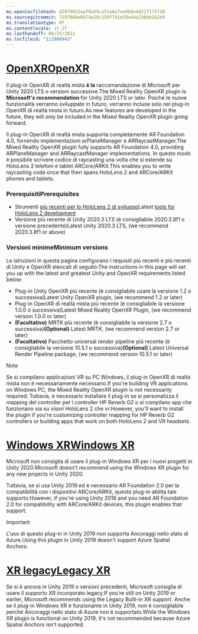 ```yaml
---
ms.openlocfilehash: d39f6032eaf9a59ca52a6e7ae9b8e4d227175738
ms.sourcegitcommit: 72970dbe6674e28c250f741e50a44a238bb162d4
ms.translationtype: MT
ms.contentlocale: it-IT
ms.lasthandoff: 06/25/2021
ms.locfileid: "112906943"
---
```

# <a name="openxr"></a>[<span data-ttu-id="459d8-101">OpenXR</span><span class="sxs-lookup"><span data-stu-id="459d8-101">OpenXR</span></span>](#tab/openxr)

<span data-ttu-id="459d8-102">Il plug-in OpenXR di realtà mista **è la** raccomandazione di Microsoft per Unity 2020 LTS o versioni successive.</span><span class="sxs-lookup"><span data-stu-id="459d8-102">The Mixed Reality OpenXR plugin is **Microsoft's recommendation** for Unity 2020 LTS or later.</span></span> <span data-ttu-id="459d8-103">Poiché le nuove funzionalità verranno sviluppate in futuro, verranno incluse solo nel plug-in OpenXR di realtà mista in futuro.</span><span class="sxs-lookup"><span data-stu-id="459d8-103">As new features are developed in the future, they will only be included in the Mixed Reality OpenXR plugin going forward.</span></span>

<span data-ttu-id="459d8-104">Il plug-in OpenXR di realtà mista supporta completamente AR Foundation 4.0, fornendo implementazioni arPlaneManager e ARRaycastManager.</span><span class="sxs-lookup"><span data-stu-id="459d8-104">The Mixed Reality OpenXR plugin fully supports AR Foundation 4.0, providing ARPlaneManager and ARRaycastManager implementations.</span></span> <span data-ttu-id="459d8-105">In questo modo è possibile scrivere codice di raycasting una volta che si estende su HoloLens 2 telefoni e tablet ARCore/ARKit.</span><span class="sxs-lookup"><span data-stu-id="459d8-105">This enables you to write raycasting code once that then spans HoloLens 2 and ARCore/ARKit phones and tablets.</span></span>

### <a name="prerequisites"></a><span data-ttu-id="459d8-106">Prerequisiti</span><span class="sxs-lookup"><span data-stu-id="459d8-106">Prerequisites</span></span> 

* <span data-ttu-id="459d8-107">Strumenti [più recenti per lo HoloLens 2 di sviluppo](../../../install-the-tools.md?tabs=unity#installation-checklist)</span><span class="sxs-lookup"><span data-stu-id="459d8-107">Latest [tools for HoloLens 2 development](../../../install-the-tools.md?tabs=unity#installation-checklist)</span></span>
* <span data-ttu-id="459d8-108">Versione più recente di Unity 2020.3 LTS (è consigliabile 2020.3.8f1 o versione precedente)</span><span class="sxs-lookup"><span data-stu-id="459d8-108">Latest Unity 2020.3 LTS, (we recommend 2020.3.8f1 or above)</span></span>

### <a name="minimum-versions"></a><span data-ttu-id="459d8-109">Versioni minime</span><span class="sxs-lookup"><span data-stu-id="459d8-109">Minimum versions</span></span>

<span data-ttu-id="459d8-110">Le istruzioni in questa pagina configurano i requisiti più recenti e più recenti di Unity e OpenXR elencati di seguito:</span><span class="sxs-lookup"><span data-stu-id="459d8-110">The instructions in this page will set you up with the latest and greatest Unity and OpenXR requirements listed below:</span></span>

* <span data-ttu-id="459d8-111">Plug-in Unity OpenXR più recente (è consigliabile usare la versione 1.2 o successiva)</span><span class="sxs-lookup"><span data-stu-id="459d8-111">Latest Unity OpenXR plugin, (we recommend 1.2 or later)</span></span>
* <span data-ttu-id="459d8-112">Plug-in OpenXR di realtà mista più recente (è consigliabile la versione 1.0.0 o successiva)</span><span class="sxs-lookup"><span data-stu-id="459d8-112">Latest Mixed Reality OpenXR Plugin, (we recommend version 1.0.0 or later)</span></span>
* <span data-ttu-id="459d8-113">**(Facoltativo)** MRTK più recente (è consigliabile la versione 2.7 o successiva)</span><span class="sxs-lookup"><span data-stu-id="459d8-113">**(Optional)** Latest MRTK, (we recommend version 2.7 or later)</span></span>
* <span data-ttu-id="459d8-114">**(Facoltativo)** Pacchetto universal render pipeline più recente (è consigliabile la versione 10.5.1 o successiva)</span><span class="sxs-lookup"><span data-stu-id="459d8-114">**(Optional)** Latest Universal Render Pipeline package, (we recommend version 10.5.1 or later)</span></span>

<!-- ![Screenshot of the open xr unity basic sample running on a HoloLens](../../images/openxr-example.png) -->

> [!NOTE]
> <span data-ttu-id="459d8-115">Se si compilano applicazioni VR su PC Windows, il plug-in OpenXR di realtà mista non è necessariamente necessario.</span><span class="sxs-lookup"><span data-stu-id="459d8-115">If you're building VR applications on Windows PC, the Mixed Reality OpenXR plugin is not necessarily required.</span></span> <span data-ttu-id="459d8-116">Tuttavia, è necessario installare il plug-in se si personalizza il mapping del controller per i controller HP Reverb G2 o si compilano app che funzionano sia su visori HoloLens 2 che vr.</span><span class="sxs-lookup"><span data-stu-id="459d8-116">However, you'll want to install the plugin if you're customizing controller mapping for HP Reverb G2 controllers or building apps that work on both HoloLens 2 and VR headsets.</span></span>

# <a name="windows-xr"></a>[<span data-ttu-id="459d8-117">Windows XR</span><span class="sxs-lookup"><span data-stu-id="459d8-117">Windows XR</span></span>](#tab/windowsxr)

<span data-ttu-id="459d8-118">Microsoft non consiglia di usare il plug-in Windows XR per i nuovi progetti in Unity 2020.</span><span class="sxs-lookup"><span data-stu-id="459d8-118">Microsoft doesn't recommend using the Windows XR plugin for any new projects in Unity 2020.</span></span>

<span data-ttu-id="459d8-119">Tuttavia, se si usa Unity 2019 ed è necessario AR Foundation 2.0 per la compatibilità con i dispositivi ARCore/ARKit, questo plug-in abilita tale supporto.</span><span class="sxs-lookup"><span data-stu-id="459d8-119">However, if you're using Unity 2019 and you need AR Foundation 2.0 for compatibility with ARCore/ARKit devices, this plugin enables that support.</span></span>

> [!IMPORTANT]
> <span data-ttu-id="459d8-120">L'uso di questo plug-in in Unity 2019 non supporta Ancoraggi nello stato di Azure.</span><span class="sxs-lookup"><span data-stu-id="459d8-120">Using this plugin in Unity 2019 doesn't support Azure Spatial Anchors.</span></span> 

# <a name="legacy-xr"></a>[<span data-ttu-id="459d8-121">XR legacy</span><span class="sxs-lookup"><span data-stu-id="459d8-121">Legacy XR</span></span>](#tab/legacy)

<span data-ttu-id="459d8-122">Se si è ancora in Unity 2019 o versioni precedenti, Microsoft consiglia di usare il supporto XR incorporato legacy.</span><span class="sxs-lookup"><span data-stu-id="459d8-122">If you're still on Unity 2019 or earlier, Microsoft recommends using the Legacy Built-in XR support.</span></span> <span data-ttu-id="459d8-123">Anche se il plug-in Windows XR è funzionante in Unity 2019, non è consigliabile perché Ancoraggi nello stato di Azure non è supportato.</span><span class="sxs-lookup"><span data-stu-id="459d8-123">While the Windows XR plugin is functional on Unity 2019, it's not recommended because Azure Spatial Anchors isn't supported.</span></span>